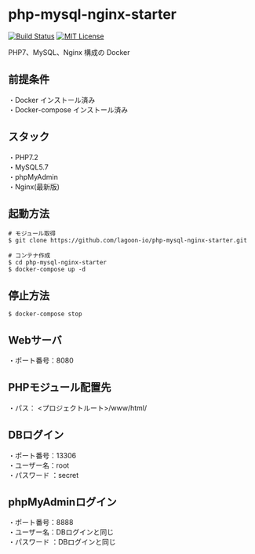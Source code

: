 # php-mysql-nginx-starter

[![Build Status](https://travis-ci.org/lagoon-io/php-mysql-nginx-starter.svg?branch=master)](https://travis-ci.org/lagoon-io/php-mysql-nginx-starter)
[![MIT License](http://img.shields.io/badge/license-MIT-blue.svg?style=flat)](LICENSE)

PHP7、MySQL、Nginx 構成の Docker

## 前提条件

・Docker インストール済み  
・Docker-compose インストール済み

## スタック

・PHP7.2  
・MySQL5.7  
・phpMyAdmin  
・Nginx(最新版)

## 起動方法

```
# モジュール取得
$ git clone https://github.com/lagoon-io/php-mysql-nginx-starter.git

# コンテナ作成
$ cd php-mysql-nginx-starter
$ docker-compose up -d
```

## 停止方法

```
$ docker-compose stop
```



## Webサーバ
・ポート番号：8080

## PHPモジュール配置先
・パス： <プロジェクトルート>/www/html/

## DBログイン
・ポート番号：13306  
・ユーザー名：root  
・パスワード ：secret  

## phpMyAdminログイン
・ポート番号：8888  
・ユーザー名：DBログインと同じ  
・パスワード ：DBログインと同じ  
